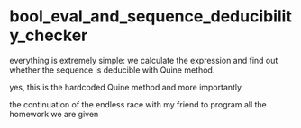# bool_eval_and_sequence_deducibility_checker
 everything is extremely simple: we calculate the expression and find out whether the sequence is deducible with Quine method. 

yes, this is the hardcoded Quine method and more importantly

the continuation of the endless race with my friend to program all the homework we are given
